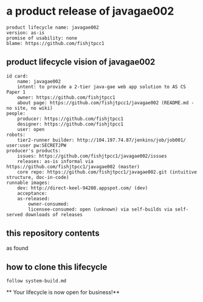 # a product release of javagae002

    product lifecycle name: javagae002
    version: as-is
    promise of usability: none
    blame: https://github.com/fishjtpcc1


## product lifecycle vision of javagae002

    id card:
        name: javagae002
        intent: to provide a 2-tier java-gae web app solution to AS CS Paper 1
        owner: https://github.com/fishjtpcc1
        about page: https://github.com/fishjtpcc1/javagae002 (README.md - no site, no wiki)
    people:
        producer: https://github.com/fishjtpcc1
        designer: https://github.com/fishjtpcc1
        user: open
    robots:
        tier2-runner builder: http://104.197.74.87/jenkins/job/job001/ user:user pw:SECRETJPW
    producer's products:
        issues: https://github.com/fishjtpcc1/javagae002/issues
        releases: as-is informal via https://github.com/fishjtpcc1/javagae002 (master)
        core repo: https://github.com/fishjtpcc1/javagae002.git (intuitive structure, doc-in-code)
    runnable images:
        dev: http://direct-keel-94208.appspot.com/ (dev)
        acceptance: 
        as-released:
            owner-consumed: 
            licensee-consumed: open (unknown) via self-builds via self-served downloads of releases

## this repository contents
as found


## how to clone this lifecycle

    follow system-build.md

** Your lifecycle is now open for business!**
